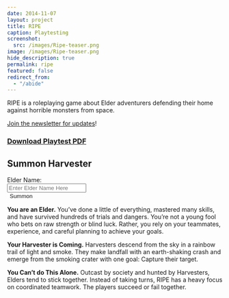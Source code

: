 ```yaml
---
date: 2014-11-07
layout: project
title: RIPE
caption: Playtesting
screenshot:
  src: /images/Ripe-teaser.png
image: /images/Ripe-teaser.png
hide_description: true
permalink: ripe
featured: false
redirect_from:
  - "/abide"
---
```


RIPE is a roleplaying game about Elder adventurers defending their home against horrible monsters from space.

[Join the newsletter for updates](https://tinyletter.com/technicalgrimoire/subscribe)!

<div class="shopping-buttons">
    <a class="btn shoppingButton" href="/files/RIPEPlaytest.pdf"><h3>Download Playtest PDF</h3></a>
</div>

## Summon Harvester

<form class="form-inline">
  <div class="form-group">
    Elder Name: 
  </div>
  <div class="form-group col-6 mx-sm-3">
      <input style="width: inherit;" type="text" name="name" class="form-control" id="enterElderName" placeholder="Enter Elder Name Here">
  </div>
  <button style="color: var(--OPwhite);background-color: var(--OPdarkblue);border: none;" onclick="return ripe_generate();" class="btn btn-primary">Summon</button>
</form>

<div class="container generatorCard" id="harvesterCard" style="display:none;">
<h3 class="tightSpacing" id="genElderName"></h3>
<div id="harvesterDesc"></div>
</div>

**You are an Elder.** You’ve done a little of everything, mastered many skills, and have survived hundreds of trials and dangers. You’re not a young fool who bets on raw strength or blind luck. Rather, you rely on your teammates, experience, and careful planning to achieve your goals.

**Your Harvester is Coming.** Harvesters descend from the sky in a rainbow trail of light and smoke. They make landfall with an earth-shaking crash and emerge from the smoking crater with one goal: Capture their target.

**You Can’t do This Alone.** Outcast by society and hunted by Harvesters, Elders tend to stick together. Instead of taking turns, RIPE has a heavy focus on coordinated teamwork. The players succeed or fail together.

<script async src="/assets/js/mods-eng-basic.js" language="javascript" type="text/javascript"></script>
<script async src="/assets/js/tracery.js" language="javascript" type="text/javascript"></script>
<script async src="/assets/js/seedrandom.min.js" language="javascript" type="text/javascript"></script>
<script async src="/assets/generator_resources/ripe.js" language="javascript" type="text/javascript"></script>
